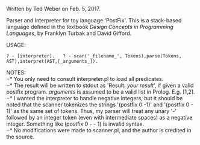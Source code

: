 Written by Ted Weber on Feb. 5, 2017.

Parser and Interpreter for toy language 'PostFix'. This is a stack-based language defined in the textbook _Design Concepts in Programming Languages_, by Franklyn Turbak and David Gifford.  

USAGE:  

`
? - [interpreter].  
? - scan('_filename_', Tokens),parse(Tokens, AST),interpret(AST,[_arguments_]).  
` 

NOTES:  </br>
	⋅⋅* You only need to consult interpreter.pl to load all predicates.  
	⋅⋅* The result will be written to stdout as 'Result: _your result_', if given a valid postfix program. _arguments_ is assumed to be a valid list in Prolog. E.g. [1,2].  
	⋅⋅* I wanted the interpreter to handle negative integers, but it should be
      noted that the scanner tokenizes the strings '(postfix 0 -1)' and
      '(postfix 0 - 1)' as the same set of tokens. Thus, my parser will treat any unary '-' followed by an integer token (even with intermediate spaces) as a negative integer. Something like (postfix 0 - - 1) is invalid syntax.  
    ⋅⋅* No modifications were made to scanner.pl, and the author is credited in the source.  


